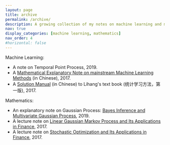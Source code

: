 ```yaml
---
layout: page
title: archive
permalink: /archive/
description: A growing collection of my notes on machine learning and mathematics.
nav: true
display_categories: [machine learning, mathematics]
nav_order: 4
#horizontal: false
---
```



Machine Learning:
- A note on Temporal Point Process, 2019.
- A [Mathematical Explanatory Note on mainstream Machine Learning Methods](https://github.com/iLampard/MLDL_Math_Note/blob/master/ML_Model/main.pdf) (in Chinese), 2017.
- A [Solution Manual](https://github.com/iLampard/MLDL_Math_Note/blob/master/obsolete/ML_Solution_LiHangBook.pdf) (in Chinese) to Lihang's text book (统计学习方法，第一版), 2017.

Mathematics:
- An explanatory note on Gaussian Process: [Bayes Inference and Multivariate Gaussian Process](https://github.com/iLampard/Fin_Math_Note/blob/master/note_gaussian_process.pdf), 2019. 
- A lecture note on [Linear Gaussian Markov Process and Its Applications in Finance](https://github.com/iLampard/Fin_Math_Note/blob/master/rates/lgm_model.pdf), 2017.
- A lecture note on [Stochastic Optimization and Its Applications in Finance](https://github.com/iLampard/Fin_Math_Note/blob/master/volatility/volatility_smile.pdf), 2017.
